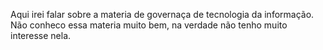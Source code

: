 Aqui irei falar sobre a materia de governaça de tecnologia da informação. Não conheco essa materia muito bem, na verdade não tenho muito interesse nela.
